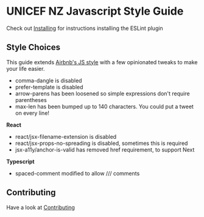 # UNICEF NZ Javascript Style Guide

Check out [Installing](/doc/installing.md) for instructions installing the ESLint plugin

## Style Choices
This guide extends [Airbnb's JS style](https://github.com/airbnb/javascript) with a few
opinionated tweaks to make your life easier.

- comma-dangle is disabled
- prefer-template is disabled
- arrow-parens has been loosened so simple expressions don't require parentheses
- max-len has been bumped up to 140 characters. You could put a tweet on every line!

**React**
- react/jsx-filename-extension is disabled
- react/jsx-props-no-spreading is disabled, sometimes this is required
- jsx-a11y/anchor-is-valid has removed href requirement, to support Next

**Typescript**
- spaced-comment modified to allow /// comments

## Contributing
Have a look at [Contributing](/doc/contributing.md)
